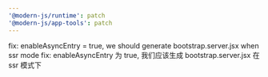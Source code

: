 ```yaml
---
'@modern-js/runtime': patch
'@modern-js/app-tools': patch
---
```


fix: enableAsyncEntry = true, we should generate bootstrap.server.jsx when ssr mode
fix: enableAsyncEntry 为 true, 我们应该生成 bootstrap.server.jsx 在 ssr 模式下
